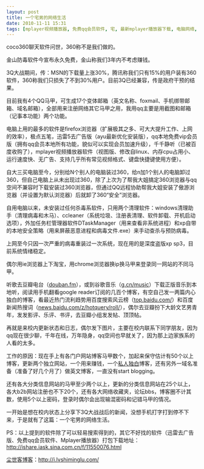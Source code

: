 ```yaml
---
layout: post
title: 一个宅男的网络生活
date: 2010-11-11 15:31
tags: [mplayer视频播放器, 免费qq会员软件, 宅, 最新mplayer播放器下载, 电脑网络, 网络, 迅雷5.8去广告, 迅雷5去广告版下载, 迅雷去广告ayu, 迅雷去广告优化版, 迅雷去广告安装版, 迅雷去广告最新版, 迅雷去广告版下载]
---
```

coco360聊天软件问世，360称不是我们做的。

金山防毒软件今宣布永久免费，金山称我们3年内不考虑赚钱。

3Q大战期间，传：MSN的下载量上涨30%，腾讯称我们只有15%的用户装有360软件，360称我们只损失了不到30%用户。目前3Q已经兼容，传是政府干预的结果。

目前我有4个QQ马甲，可生成17个变体邮箱（英文名称、foxmail、手机绑带邮箱、域名邮箱），全部用来注册网络其它马甲之用，我用qq主要是用截图和邮箱（记事本功能）两个功能。

电脑上用的最多的软件是firefox浏览器（扩展极其之多、可大大提升工作、上网的效率），极点五笔，迅雷5去广告版（ayu最新优化安装版），qq本地免费vip会员版（拥有qq会员本地所有功能，貌似可以实现会员加速升级），千千静听（已被百度收购了），mplayer视频播放器软件（视图版、修改自linux、内存cpu占用小、运行速度快、无广告、支持几乎所有常见视频格式、键盘快捷键使用方便）。

自大三买电脑至今，分别给N个别人的电脑装过360，给n加1个别人的电脑卸过360，但自己电脑上从未出现过360，除了上次为了帮我大姐搞定360浏览器与qq空间不兼容时下载安装过360浏览器，但通过QQ远程协助帮我大姐安装了傲游浏览器（并设置为默认浏览器）后就卸了360“安全”浏览器。

自用电脑以来，未安装过任何杀毒系软件，只用两个清理软件：windows清理助手（清理病毒和木马）、ccleaner（系统垃圾、注册表清理、软件卸载、开机启动选项），外加任务栏管理器软件DTaskManager（用来查看非系统进程）和xp自带的本地安全策略（用来屏蔽恶意进程和病毒文件.exe）来手动查杀与预防病毒。

上网至今只因一次严重的病毒重装过一次系统，现在用的是深度盗版xp sp3，目前系统情绪稳定。

偶尔用ie浏览器上下淘宝，用chrome浏览器换ip换马甲来登录同一网站的不同马甲。

听歌去豆瓣电台（<a href="http://douban.fm/" target="_blank">douban.fm</a>），或到谷歌音乐（<a href="http://www.google.cn/music/homepage" target="_blank">g.cn/music</a>）下载正版音乐到本地听，阅读用手机翻看google reader订阅的几百个博客，有空自己发一两篇内心独白的博客，看最近热门流利趋势用百度搜索风云榜（<a href="http://top.baidu.com/" target="_blank">top.baidu.com/</a>）和百度新闻热搜词（<a href="http://news.baidu.com/z/hotquery/roll/" target="_blank">news.baidu.com/z/hotquery/roll/</a>），偶尔去豆瓣扮下大龄文艺男青年，发发影评、乐评、书评，去豆瓣小组发发帖、顶顶帖。

再就是来校内更新状态和日志，偶尔发下图片，主要在校内联系下同学朋友，因为qq现在很少聊，千年在线，万年隐身，qq空间也早就关了，因为那上边家族系的人看的太多。

工作的原因：现在手上有各门户网站博客马甲数个，加起来保守估计有50个以上博客，更新两个独立网站，一个用来赚钱，一个<a href="http://i.lvshiminglu.com/" target="_blank">私人独白</a>博客，还有另外一域名准备（准备了好几个月了）做英文博客，一直没有start blogging。

还有各大分类信息网站的马甲至少两个以上，更新的分类信息网站在25个以上，各大b2b网站注册也不下20个，还有各大网络收藏夹，论坛bbs，博客圈不计其数，使用5个以上密码，登录时偶尔会出现输混密码和记错马甲的情况。

一开始是想在校内状态上分享下3Q大战战后的新闻，没想手机打字打到停不下来，于是就有了这篇：一个宅男的网络生活。

PS：以上提到的软件除了可以轻易搜索得到的，其它不好找的软件（迅雷去广告版、免费qq会员软件、Mplayer播放器）打包下载地址：<a href="http://ishare.iask.sina.com.cn/f/11550076.html" target="_blank">http://ishare.iask.sina.com.cn/f/11550076.html</a>


<a href="http://i.lvshiminglu.com/">尘世客博客</a>：<a href="http://i.lvshiminglu.com/">http://i.lvshiminglu.com/</a>

